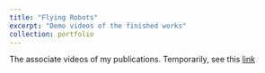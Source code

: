 ```yaml
---
title: "Flying Robots"
excerpt: "Demo videos of the finished works"
collection: portfolio
---
```

The associate videos of my publications. Temporarily, see this [link](https://mp.weixin.qq.com/s/txn98dEMXWHpongZEVjUBw)
